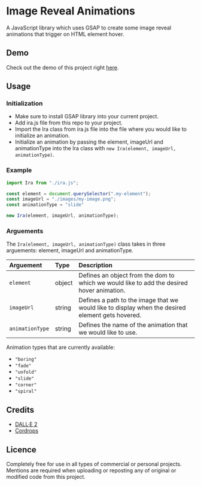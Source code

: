 # Image Reveal Animations
A JavaScript library which uses GSAP to create some image reveal animations that trigger on HTML element hover.


## Demo
Check out the demo of this project right [here](https://vanjazeli.github.io/image-reveal-animations/). 


## Usage

### Initialization
 - Make sure to install GSAP library into your current project.
 - Add ira.js file from this repo to your project.
 - Import the Ira class from ira.js file into the file where you would like to initialize an animation.
 - Initialize an animation by passing the element, imageUrl and animationType into the Ira class with `new Ira(element, imageUrl, animationType)`.

### Example
```JavaScript
import Ira from "./ira.js";

const element = document.querySelector(".my-element");
const imageUrl = "./images/my-image.png";
const animationType = "slide"

new Ira(element, imageUrl, animationType);
```

### Arguements
The `Ira(element, imageUrl, animationType)` class takes in three arguements: element, imageUrl and animationType.

| Arguement | Type | Description |
|:----------|:-----|:------------|
| `element` | object | Defines an object from the dom to which we would like to add the desired hover animation. |
| `imageUrl` | string | Defines a path to the image that we would like to display when the desired element gets hovered. |
| `animationType` | string | Defines the name of the animation that we would like to use. |

Animation types that are currently available: 
 - `"boring"`
 - `"fade"`
 - `"unfold"`
 - `"slide"`
 - `"corner"`
 - `"spiral"`

## Credits
 - [DALL·E 2](https://openai.com/dall-e-2/)
 - [Cordrops](https://github.com/codrops)

## Licence
Completely  free for use in all types of commercial or personal projects. Mentions are required when uploading or reposting any of original or modified code from this project.
